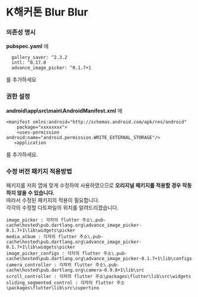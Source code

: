 # K해커톤 Blur Blur <demo>


### 의존성 명시
**pubspec.yaml** 에
```
  gallery_saver: ^2.3.2
  intl: ^0.17.0
  advance_image_picker: ^0.1.7+1
```
를 추가하세요

### 권한 설정
**android\app\src\main\AndroidManifest.xml** 에
```
<manifest xmlns:android="http://schemas.android.com/apk/res/android"
    package="xxxxxxxx">
    <uses-permission android:name="android.permission.WRITE_EXTERNAL_STORAGE"/>
   <application
```
를 추가하세요.

### 수정 버전 패키지 적용방법
패키지를 저희 앱에 맞게 수정하여 사용하였으므로 **오리지널 패키지를 적용할 경우 작동하지 않을 수 있습니다.**  
따라서 수정된 패키지의 적용이 필요합니다.  
각각의 수정할 다트파일의 위치를 알려드리겠습니다.  
```
image_picker : 각자의 flutter 주소\.pub-cache\hosted\pub.dartlang.org\advance_image_picker-0.1.7+1\lib\widgets\picker
media_album : 각자의 flutter 주소\.pub-cache\hosted\pub.dartlang.org\advance_image_picker-0.1.7+1\lib\widgets\picker
image_picker_configs : 각자의 flutter 주소\.pub-cache\hosted\pub.dartlang.org\advance_image_picker-0.1.7+1\lib\configs
camera_controller : 각자의 flutter 주소\.pub-cache\hosted\pub.dartlang.org\camera-0.9.8+1\lib\src
scroll_controller : 각자의 flutter 주소\packages\flutter\lib\src\widgets
sliding_segmented_control : 각자의 flutter 주소\packages\flutter\lib\src\cupertino
```
